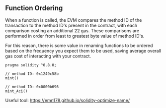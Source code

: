 ## Function Ordering

When a function is called, the EVM compares the method ID of the transaction to the method ID's present in the contract, with each comparison costing an additional 22 gas. These comparisons are performed in order from least to greatest byte value of method ID's.

For this reason, there is some value in renaming functions to be ordered based on the frequency you expect them to be used, saving average overall gas cost of interacting with your contract.

```
pragma solidity ^0.8.0;

// method ID: 0x1249c58b
mint()

// method ID: 0x0000b696
mint_Aci()
```

Useful tool: https://emn178.github.io/solidity-optimize-name/
